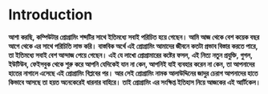 # Introduction

**আশা করছি, কম্পিউটার প্রোগ্রামিং শব্দটির সাথে ইতিমধ্যে সবাই পরিচিত হয়ে গেছেন। আমি আজ থেকে বেশ কয়েক বছর আগে থেকে এর সাথে পরিচিতি লাভ করি। বাস্তবিক অর্থে এই প্রোগ্রামিং আমাদের জীবনে কতটা প্রভাব বিস্তার করতে পারে, তা ইতিমধ্যে সবাই বেশ আন্দাজ পেয়ে গেছেন। এই যে লাখো প্রোগ্রামারের কষ্টের ফসল, এই নিত্য নতুন প্রযুক্তি, গুগল, ইউটিউব, ফেইসবুক থেকে শুরু করে আপনি যেদিকেই যান না কেন, আপনিই যাই ব্যবহার করেন না কেন, তা আপনাদের হাতের নাগালে এসেছে এই প্রোগ্রামিং বিপ্লবের পর। আর সেই প্রোগ্রামিং নামক আলাউদ্দিনের জাদুর চেরাগ আপনাদের হাতে কিভাবে আসছে তা হয়ত অনেকেরেই ধারনার বাহিরে। তাই প্রোগ্রামিং এর সংক্ষিপ্ত ইতিহাস নিয়ে আজকের এই আর্টিকেল।**


